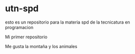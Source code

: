 # utn-spd
esto es un repositorio para la materia spd de la tecnicatura en programacion

Mi primer repositorio

Me gusta la montaña y los animales
